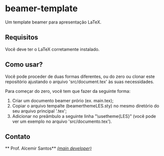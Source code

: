 # beamer-template
Um template beamer para apresentação LaTeX.

Requisitos
------------

Você deve ter o LaTeX corretamente instalado.


Como usar?
----------

Você pode proceder de duas formas diferentes, ou do zero ou clonar este repositório ajustando o arquivo 'src/document.tex' às suas necessidades.

Para começar do zero, você tem que fazer da seguinte forma:
1. Criar um documento beamer prório (ex. main.tex);
2. Copiar o arquivo tempalte (beamerthemeLES.sty) no mesmo diretório do seu arquivo principal '.tex';
3. Adicionar no preâmbulo a seguinte linha "\usetheme{LES}" (você pode ver um exemplo no arquivo 'src/documento.tex').

Contato
-------

** Prof. Alcemir Santos** [*(main developer)*](http://www.alcemirsantos.com.br/ "Alcemir Santos personal homepage")